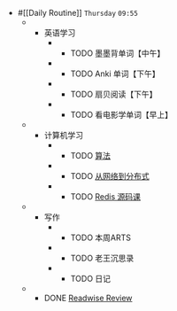 - #[[Daily Routine]] `Thursday` `09:55`
	 - - 英语学习
		 - - TODO 墨墨背单词【中午】

		 - - TODO Anki 单词【下午】

		 - - TODO 扇贝阅读【下午】

		 - - TODO 看电影学单词【早上】

	 - - 计算机学习
		 - - TODO [算法](omnifocus:///task/n1slutCBkyO)

		 - - TODO [从网络到分布式](omnifocus:///task/mvEpkUnqe3P)

		 - - TODO [Redis 源码课](https://time.geekbang.org/column/intro/100084301)

	 - - 写作
		 - - TODO 本周ARTS

		 - - TODO 老王沉思录

		 - - TODO 日记 

	 - - DONE [Readwise Review](https://readwise.io/review/2021-08-05)
